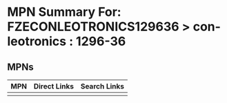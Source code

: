 



# MPN Summary For: FZECONLEOTRONICS129636 > con-leotronics : 1296-36

## MPNs
  

|MPN|Direct Links|Search Links|
| :--- | :--- | :--- |
||||
